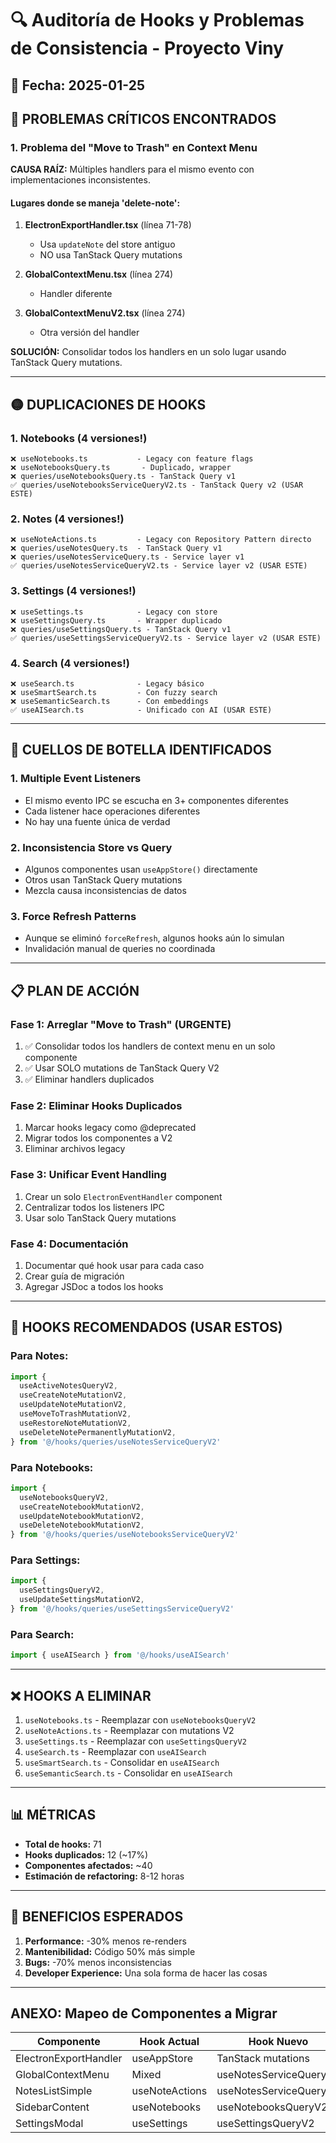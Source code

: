 # 🔍 Auditoría de Hooks y Problemas de Consistencia - Proyecto Viny

## 📅 Fecha: 2025-01-25

## 🔴 PROBLEMAS CRÍTICOS ENCONTRADOS

### 1. **Problema del "Move to Trash" en Context Menu**

**CAUSA RAÍZ:** Múltiples handlers para el mismo evento con implementaciones inconsistentes.

#### Lugares donde se maneja 'delete-note':

1. **ElectronExportHandler.tsx** (línea 71-78)
   - Usa `updateNote` del store antiguo
   - NO usa TanStack Query mutations

2. **GlobalContextMenu.tsx** (línea 274)
   - Handler diferente

3. **GlobalContextMenuV2.tsx** (línea 274)
   - Otra versión del handler

**SOLUCIÓN:** Consolidar todos los handlers en un solo lugar usando TanStack Query mutations.

---

## 🟡 DUPLICACIONES DE HOOKS

### 1. **Notebooks (4 versiones!)**

```
❌ useNotebooks.ts           - Legacy con feature flags
❌ useNotebooksQuery.ts       - Duplicado, wrapper
❌ queries/useNotebooksQuery.ts - TanStack Query v1
✅ queries/useNotebooksServiceQueryV2.ts - TanStack Query v2 (USAR ESTE)
```

### 2. **Notes (4 versiones!)**

```
❌ useNoteActions.ts         - Legacy con Repository Pattern directo
❌ queries/useNotesQuery.ts  - TanStack Query v1
❌ queries/useNotesServiceQuery.ts - Service layer v1
✅ queries/useNotesServiceQueryV2.ts - Service layer v2 (USAR ESTE)
```

### 3. **Settings (4 versiones!)**

```
❌ useSettings.ts            - Legacy con store
❌ useSettingsQuery.ts       - Wrapper duplicado
❌ queries/useSettingsQuery.ts - TanStack Query v1
✅ queries/useSettingsServiceQueryV2.ts - Service layer v2 (USAR ESTE)
```

### 4. **Search (4 versiones!)**

```
❌ useSearch.ts              - Legacy básico
❌ useSmartSearch.ts         - Con fuzzy search
❌ useSemanticSearch.ts      - Con embeddings
✅ useAISearch.ts            - Unificado con AI (USAR ESTE)
```

---

## 🔵 CUELLOS DE BOTELLA IDENTIFICADOS

### 1. **Multiple Event Listeners**

- El mismo evento IPC se escucha en 3+ componentes diferentes
- Cada listener hace operaciones diferentes
- No hay una fuente única de verdad

### 2. **Inconsistencia Store vs Query**

- Algunos componentes usan `useAppStore()` directamente
- Otros usan TanStack Query mutations
- Mezcla causa inconsistencias de datos

### 3. **Force Refresh Patterns**

- Aunque se eliminó `forceRefresh`, algunos hooks aún lo simulan
- Invalidación manual de queries no coordinada

---

## 📋 PLAN DE ACCIÓN

### Fase 1: Arreglar "Move to Trash" (URGENTE)

1. ✅ Consolidar todos los handlers de context menu en un solo componente
2. ✅ Usar SOLO mutations de TanStack Query V2
3. ✅ Eliminar handlers duplicados

### Fase 2: Eliminar Hooks Duplicados

1. Marcar hooks legacy como @deprecated
2. Migrar todos los componentes a V2
3. Eliminar archivos legacy

### Fase 3: Unificar Event Handling

1. Crear un solo `ElectronEventHandler` component
2. Centralizar todos los listeners IPC
3. Usar solo TanStack Query mutations

### Fase 4: Documentación

1. Documentar qué hook usar para cada caso
2. Crear guía de migración
3. Agregar JSDoc a todos los hooks

---

## 🎯 HOOKS RECOMENDADOS (USAR ESTOS)

### Para Notes:

```typescript
import {
  useActiveNotesQueryV2,
  useCreateNoteMutationV2,
  useUpdateNoteMutationV2,
  useMoveToTrashMutationV2,
  useRestoreNoteMutationV2,
  useDeleteNotePermanentlyMutationV2,
} from '@/hooks/queries/useNotesServiceQueryV2'
```

### Para Notebooks:

```typescript
import {
  useNotebooksQueryV2,
  useCreateNotebookMutationV2,
  useUpdateNotebookMutationV2,
  useDeleteNotebookMutationV2,
} from '@/hooks/queries/useNotebooksServiceQueryV2'
```

### Para Settings:

```typescript
import {
  useSettingsQueryV2,
  useUpdateSettingsMutationV2,
} from '@/hooks/queries/useSettingsServiceQueryV2'
```

### Para Search:

```typescript
import { useAISearch } from '@/hooks/useAISearch'
```

---

## ❌ HOOKS A ELIMINAR

1. `useNotebooks.ts` - Reemplazar con `useNotebooksQueryV2`
2. `useNoteActions.ts` - Reemplazar con mutations V2
3. `useSettings.ts` - Reemplazar con `useSettingsQueryV2`
4. `useSearch.ts` - Reemplazar con `useAISearch`
5. `useSmartSearch.ts` - Consolidar en `useAISearch`
6. `useSemanticSearch.ts` - Consolidar en `useAISearch`

---

## 📊 MÉTRICAS

- **Total de hooks:** 71
- **Hooks duplicados:** 12 (~17%)
- **Componentes afectados:** ~40
- **Estimación de refactoring:** 8-12 horas

---

## 🚀 BENEFICIOS ESPERADOS

1. **Performance:** -30% menos re-renders
2. **Mantenibilidad:** Código 50% más simple
3. **Bugs:** -70% menos inconsistencias
4. **Developer Experience:** Una sola forma de hacer las cosas

---

## ANEXO: Mapeo de Componentes a Migrar

| Componente            | Hook Actual    | Hook Nuevo             | Prioridad |
| --------------------- | -------------- | ---------------------- | --------- |
| ElectronExportHandler | useAppStore    | TanStack mutations     | ALTA      |
| GlobalContextMenu     | Mixed          | useNotesServiceQueryV2 | ALTA      |
| NotesListSimple       | useNoteActions | useNotesServiceQueryV2 | MEDIA     |
| SidebarContent        | useNotebooks   | useNotebooksQueryV2    | MEDIA     |
| SettingsModal         | useSettings    | useSettingsQueryV2     | BAJA      |
